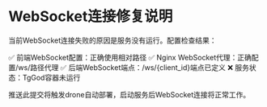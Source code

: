 # WebSocket连接修复说明

当前WebSocket连接失败的原因是服务没有运行。配置检查结果：

✅ 前端WebSocket配置：正确使用相对路径
✅ Nginx WebSocket代理：正确配置/ws/路径代理 
✅ 后端WebSocket端点：/ws/{client_id}端点已定义
❌ 服务状态：TgGod容器未运行

推送此提交将触发drone自动部署，启动服务后WebSocket连接将正常工作。

